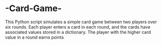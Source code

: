 # -Card-Game-
This Python script simulates a simple card game between two players over six rounds. Each player enters a card in each round, and the cards have associated values stored in a dictionary. The player with the higher card value in a round earns points
